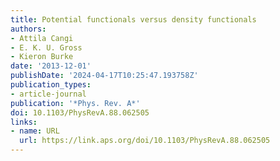 ```yaml
---
title: Potential functionals versus density functionals
authors:
- Attila Cangi
- E. K. U. Gross
- Kieron Burke
date: '2013-12-01'
publishDate: '2024-04-17T10:25:47.193758Z'
publication_types:
- article-journal
publication: '*Phys. Rev. A*'
doi: 10.1103/PhysRevA.88.062505
links:
- name: URL
  url: https://link.aps.org/doi/10.1103/PhysRevA.88.062505
---
```

